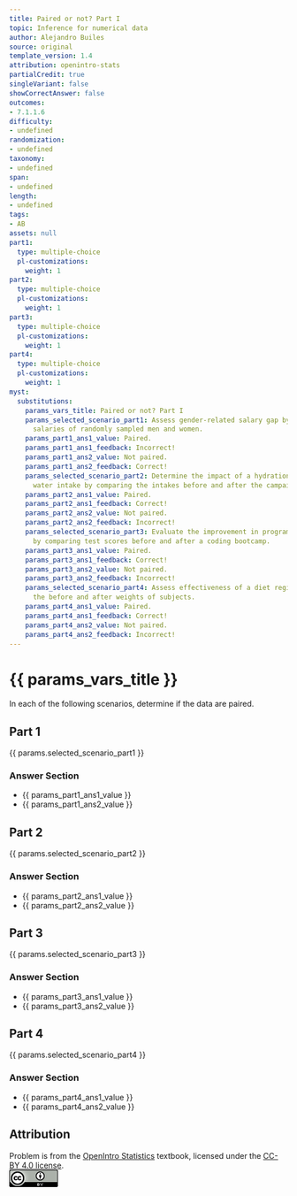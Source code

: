 ```yaml
---
title: Paired or not? Part I
topic: Inference for numerical data
author: Alejandro Builes
source: original
template_version: 1.4
attribution: openintro-stats
partialCredit: true
singleVariant: false
showCorrectAnswer: false
outcomes:
- 7.1.1.6
difficulty:
- undefined
randomization:
- undefined
taxonomy:
- undefined
span:
- undefined
length:
- undefined
tags:
- AB
assets: null
part1:
  type: multiple-choice
  pl-customizations:
    weight: 1
part2:
  type: multiple-choice
  pl-customizations:
    weight: 1
part3:
  type: multiple-choice
  pl-customizations:
    weight: 1
part4:
  type: multiple-choice
  pl-customizations:
    weight: 1
myst:
  substitutions:
    params_vars_title: Paired or not? Part I
    params_selected_scenario_part1: Assess gender-related salary gap by comparing
      salaries of randomly sampled men and women.
    params_part1_ans1_value: Paired.
    params_part1_ans1_feedback: Incorrect!
    params_part1_ans2_value: Not paired.
    params_part1_ans2_feedback: Correct!
    params_selected_scenario_part2: Determine the impact of a hydration campaign on
      water intake by comparing the intakes before and after the campaign.
    params_part2_ans1_value: Paired.
    params_part2_ans1_feedback: Correct!
    params_part2_ans2_value: Not paired.
    params_part2_ans2_feedback: Incorrect!
    params_selected_scenario_part3: Evaluate the improvement in programming skills
      by comparing test scores before and after a coding bootcamp.
    params_part3_ans1_value: Paired.
    params_part3_ans1_feedback: Correct!
    params_part3_ans2_value: Not paired.
    params_part3_ans2_feedback: Incorrect!
    params_selected_scenario_part4: Assess effectiveness of a diet regimen by comparing
      the before and after weights of subjects.
    params_part4_ans1_value: Paired.
    params_part4_ans1_feedback: Correct!
    params_part4_ans2_value: Not paired.
    params_part4_ans2_feedback: Incorrect!
---
```

# {{ params_vars_title }}
In each of the following scenarios, determine if the data are paired.

## Part 1

{{ params.selected_scenario_part1 }}

### Answer Section

- {{ params_part1_ans1_value }}
- {{ params_part1_ans2_value }}

## Part 2

{{ params.selected_scenario_part2 }}

### Answer Section

- {{ params_part2_ans1_value }}
- {{ params_part2_ans2_value }}

## Part 3

{{ params.selected_scenario_part3 }}

### Answer Section

- {{ params_part3_ans1_value }}
- {{ params_part3_ans2_value }}

## Part 4

{{ params.selected_scenario_part4 }}

### Answer Section

- {{ params_part4_ans1_value }}
- {{ params_part4_ans2_value }}

## Attribution

Problem is from the [OpenIntro Statistics](https://openintro.org/book/os/) textbook, licensed under the [CC-BY 4.0 license](https://creativecommons.org/licenses/by/4.0/).<br>![Image representing the Creative Commons 4.0 BY license.](https://raw.githubusercontent.com/firasm/bits/master/by.png)